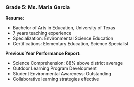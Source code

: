 ### Grade 5: Ms. Maria Garcia
**Resume:**
- Bachelor of Arts in Education, University of Texas
- 7 years teaching experience
- Specialization: Environmental Science Education
- Certifications: Elementary Education, Science Specialist

**Previous Year Performance Report:**
- Science Comprehension: 88% above district average
- Outdoor Learning Program Development
- Student Environmental Awareness: Outstanding
- Collaborative learning strategies effective

